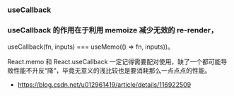 ### useCallback
### useCallback 的作用在于利用 memoize 减少无效的 re-render，

useCallback(fn, inputs) === useMemo(() => fn, inputs))。

React.memo 和 React.useCallback 一定记得需要配对使用，缺了一个都可能导致性能不升反“降”，毕竟无意义的浅比较也是要消耗那么一点点点的性能。

* https://blog.csdn.net/u012961419/article/details/116922509